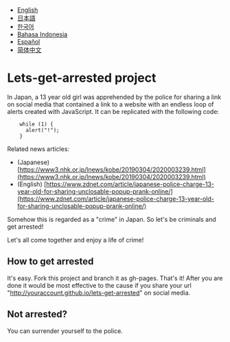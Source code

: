 - [English](README.md)
- [日本語](README.ja.md)
- [한국어](README.ko.md)
- [Bahasa Indonesia](README.in.md)
- [Español](README.es.md)
- [简体中文](README.zh.md)

# Lets-get-arrested project

In Japan, a 13 year old girl was apprehended by the police for sharing a link on social media that contained a link to a website with an endless loop of alerts created with JavaScript. It can be replicated with the following code:

        while (1) {
          alert("!");
        }

Related news articles:

- (Japanese) [https://www3.nhk.or.jp/lnews/kobe/20190304/2020003239.html](https://www3.nhk.or.jp/lnews/kobe/20190304/2020003239.html)
- (English) [https://www.zdnet.com/article/japanese-police-charge-13-year-old-for-sharing-unclosable-popup-prank-online/](https://www.zdnet.com/article/japanese-police-charge-13-year-old-for-sharing-unclosable-popup-prank-online/)

Somehow this is regarded as a "crime" in Japan. So let's be criminals and get arrested!

Let's all come together and enjoy a life of crime!

## How to get arrested

It's easy. Fork this project and branch it as gh-pages. That's it! After you are done it would be most effective to the cause if you share your url "http://youraccount.github.io/lets-get-arrested" on social media.

## Not arrested?

You can surrender yourself to the police.
